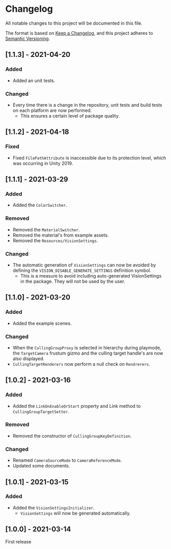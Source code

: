 # Changelog

All notable changes to this project will be documented in this file.

The format is based on [Keep a Changelog](https://keepachangelog.com/en/1.0.0/),
and this project adheres to [Semantic Versioning](https://semver.org/spec/v2.0.0.html).

## [1.1.3] - 2021-04-20
### Added
- Added an unit tests.

### Changed
- Every time there is a change in the repository, unit tests and build tests on each platform are now performed.
    - This ensures a certain level of package quality.

## [1.1.2] - 2021-04-18
### Fixed
- Fixed `FilePathAttribute` is inaccessible due to its protection level, which was occurring in Unity 2019.

## [1.1.1] - 2021-03-29
### Added
- Added the `ColorSwitcher`.

### Removed
- Removed the `MaterialSwitcher`.
- Removed the material's from example assets.
- Removed the `Resources/VisionSettings`.

### Changed
- The automatic generation of `VisionSettings` can now be avoided by defining the `VISION_DISABLE_GENERATE_SETTINGS` definition symbol.
    - This is a measure to avoid including auto-generated VisionSettings in the package. They will not be used by the user.

## [1.1.0] - 2021-03-20
### Added
- Added the example scenes.

### Changed
- When the `CullingGroupProxy` is selected in hierarchy during playmode, the `TargetCamera` frustum gizmo and the culling target handle's are now also displayed.
- `CullingTargetRenderers` now perform a null check on `Rendrerers`.

## [1.0.2] - 2021-03-16
### Added
- Added the `LinkOnEnableOrStart` property and Link method to `CullingGroupTargetSetter`.

### Removed
- Removed the constructor of `CullingGroupKeyDefinition`.

### Changed
- Renamed `CameraSourceMode` to `CameraReferenceMode`.
- Updated some documents.

## [1.0.1] - 2021-03-15
### Added
- Added the `VisionSettingsInitializer`.
    - `VisionSettings` will now be generated automatically.

## [1.0.0] - 2021-03-14
First release